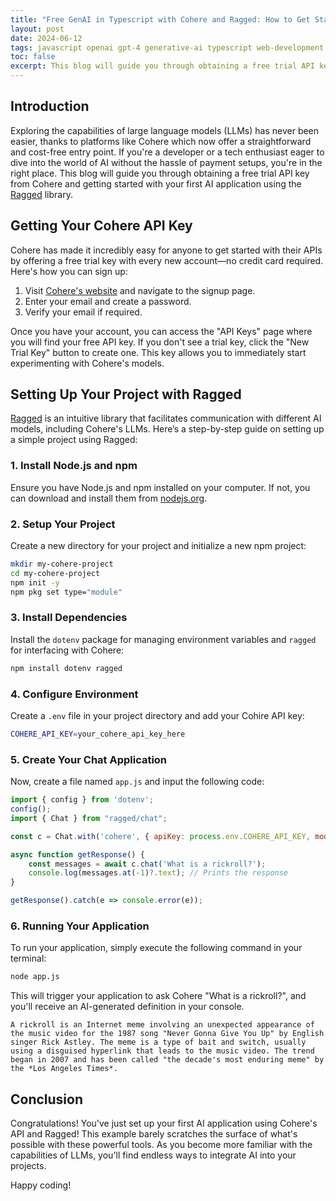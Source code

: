 ```yaml
---
title: "Free GenAI in Typescript with Cohere and Ragged: How to Get Started"
layout: post
date: 2024-06-12
tags: javascript openai gpt-4 generative-ai typescript web-development ragged tutorial
toc: false
excerpt: This blog will guide you through obtaining a free trial API key from Cohere without the need for a credit card, and getting started with your first AI application using the Ragged library.
---
```



## Introduction

Exploring the capabilities of large language models (LLMs) has never been easier, thanks to platforms like Cohere which now offer a straightforward and cost-free entry point. If you're a developer or a tech enthusiast eager to dive into the world of AI without the hassle of payment setups, you're in the right place. This blog will guide you through obtaining a free trial API key from Cohere and getting started with your first AI application using the [Ragged](https://github.com/monarchwadia/ragged) library.

## Getting Your Cohere API Key

Cohere has made it incredibly easy for anyone to get started with their APIs by offering a free trial key with every new account—no credit card required. Here's how you can sign up:
1. Visit [Cohere's website](https://cohere.com) and navigate to the signup page.
2. Enter your email and create a password.
3. Verify your email if required.

Once you have your account, you can access the "API Keys" page where you will find your free API key. If you don't see a trial key, click the "New Trial Key" button to create one. This key allows you to immediately start experimenting with Cohere's models.

## Setting Up Your Project with Ragged

[Ragged](https://github.com/monarchwadia/ragged) is an intuitive library that facilitates communication with different AI models, including Cohere's LLMs. Here’s a step-by-step guide on setting up a simple project using Ragged:

### 1. Install Node.js and npm

Ensure you have Node.js and npm installed on your computer. If not, you can download and install them from [nodejs.org](https://nodejs.org/).

### 2. Setup Your Project

Create a new directory for your project and initialize a new npm project:

```bash
mkdir my-cohere-project
cd my-cohere-project
npm init -y
npm pkg set type="module"
```

### 3. Install Dependencies

Install the `dotenv` package for managing environment variables and `ragged` for interfacing with Cohere:

```bash
npm install dotenv ragged
```

### 4. Configure Environment

Create a `.env` file in your project directory and add your Cohire API key:

```sh
COHERE_API_KEY=your_cohere_api_key_here
```

### 5. Create Your Chat Application

Now, create a file named `app.js` and input the following code:

```javascript
import { config } from 'dotenv';
config();
import { Chat } from "ragged/chat";

const c = Chat.with('cohere', { apiKey: process.env.COHERE_API_KEY, model: 'command-light' });

async function getResponse() {
    const messages = await c.chat('What is a rickroll?');
    console.log(messages.at(-1)?.text); // Prints the response
}

getResponse().catch(e => console.error(e));
```

### 6. Running Your Application

To run your application, simply execute the following command in your terminal:

```bash
node app.js
```

This will trigger your application to ask Cohere "What is a rickroll?", and you'll receive an AI-generated definition in your console.

```
A rickroll is an Internet meme involving an unexpected appearance of the music video for the 1987 song "Never Gonna Give You Up" by English singer Rick Astley. The meme is a type of bait and switch, usually using a disguised hyperlink that leads to the music video. The trend began in 2007 and has been called "the decade's most enduring meme" by the *Los Angeles Times*.
```

## Conclusion

Congratulations! You've just set up your first AI application using Cohere's API and Ragged! This example barely scratches the surface of what's possible with these powerful tools. As you become more familiar with the capabilities of LLMs, you'll find endless ways to integrate AI into your projects. 

Happy coding!
